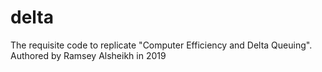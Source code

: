 # delta
The requisite code to replicate "Computer Efficiency and Delta Queuing". Authored by Ramsey Alsheikh in 2019
